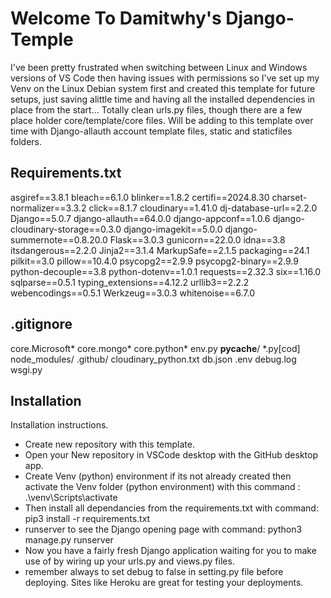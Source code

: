 # Welcome To Damitwhy's Django-Temple
I've been pretty frustrated when switching between Linux and Windows versions of VS Code then having issues with permissions so I've set up my Venv on the Linux Debian system first and created this template for future setups, just saving alittle time and having all the installed dependencies in place from the start... Totally clean urls.py files, though there are a few place holder core/template/core files.
Will be adding to this template over time with Django-allauth account template files, static and staticfiles folders.
## Requirements.txt
asgiref==3.8.1
bleach==6.1.0
blinker==1.8.2
certifi==2024.8.30
charset-normalizer==3.3.2
click==8.1.7
cloudinary==1.41.0
dj-database-url==2.2.0
Django==5.0.7
django-allauth==64.0.0
django-appconf==1.0.6
django-cloudinary-storage==0.3.0
django-imagekit==5.0.0
django-summernote==0.8.20.0
Flask==3.0.3
gunicorn==22.0.0
idna==3.8
itsdangerous==2.2.0
Jinja2==3.1.4
MarkupSafe==2.1.5
packaging==24.1
pilkit==3.0
pillow==10.4.0
psycopg2==2.9.9
psycopg2-binary==2.9.9
python-decouple==3.8
python-dotenv==1.0.1
requests==2.32.3
six==1.16.0
sqlparse==0.5.1
typing_extensions==4.12.2
urllib3==2.2.2
webencodings==0.5.1
Werkzeug==3.0.3
whitenoise==6.7.0
## .gitignore
core.Microsoft*
core.mongo*
core.python*
env.py
__pycache__/
*.py[cod]
node_modules/
.github/
cloudinary_python.txt
db.json
.env
debug.log
wsgi.py
## Installation
Installation instructions.
- Create new repository with this template.
- Open your New repository in VSCode desktop with the GitHub desktop app.
- Create Venv (python) environment if its not already created then activate the Venv folder (python environment) with this command : .\venv\Scripts\activate
- Then install all dependancies from the requirements.txt with command: pip3 install -r requirements.txt
- runserver to see the Django opening page with command: python3 manage.py runserver
- Now you have a fairly fresh Django application waiting for you to make use of by wiring up your urls.py and views.py files.
- remember always to set debug to false in setting.py file before deploying. Sites like Heroku are great for testing your deployments.